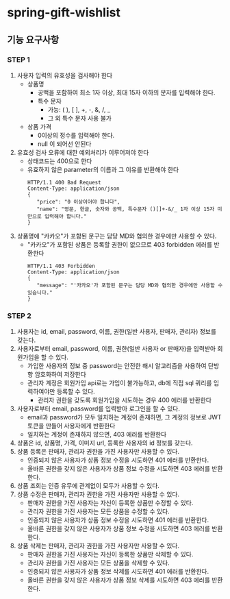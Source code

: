 # spring-gift-wishlist
## 기능 요구사항
### STEP 1
1. 사용자 입력의 유효성을 검사해야 한다
   - 상품명
      - 공백을 포함하여 최소 1자 이상, 최대 15자 이하의 문자를 입력해야 한다.
      - 특수 문자
         - 가능: ( ), [ ], +, -, &, /, _
         - 그 외 특수 문자 사용 불가
   - 상품 가격
      - 0이상의 정수를 입력해야 한다.
      - null 이 되어선 안된다
2. 유효성 검사 오류에 대한 예외처리가 이루어져야 한다
   - 상태코드는 400으로 한다
   - 유효하지 않은 parameter의 이름과 그 이유를 반환해야 한다
      ```- json
      HTTP/1.1 400 Bad Request
      Content-Type: application/json
      {
         "price": "0 이상이어야 합니다",
         "name": "영문, 한글, 숫자와 공백, 특수문자 ()[]+-&/_ 1자 이상 15자 미만으로 입력해야 합니다."
      }
      ```
3. 상품명에 "카카오"가 포함된 문구는 담당 MD와 협의한 경우에만 사용할 수 있다. 
   - "카카오"가 포함된 상품은 등록할 권한이 없으므로 403 forbidden 에러를 반환한다
      ```- json
      HTTP/1.1 403 Forbidden
      Content-Type: application/json
      {
         "message": "'카카오'가 포함된 문구는 담당 MD와 협의한 경우에만 사용할 수 있습니다."
      }
      ```

### STEP 2
1. 사용자는 id, email, password, 이름, 권한(일반 사용자, 판매자, 관리자) 정보를 갖는다.
2. 사용자로부터 email, password, 이름, 권한(일반 사용자 or 판매자)을 입력받아 회원가입을 할 수 있다.
    - 가입한 사용자의 정보 중 password는 안전한 해시 알고리즘을 사용하여 단방향 암호화하여 저장한다
    - 관리자 계정은 회원가입 api로는 가입이 불가능하고, db에 직접 sql 쿼리를 입력하여야만 등록할 수 있다.
      - 관리자 권한을 갖도록 회원가입을 시도하는 경우 400 에러를 반환한다
3. 사용자로부터 email, password를 입력받아 로그인을 할 수 있다.
    - email과 password가 모두 일치하는 계정이 존재하면, 그 계정의 정보로 JWT 토큰을 만들어 사용자에게 반환한다
    - 일치하는 계정이 존재하지 않으면, 403 에러를 반환한다
4. 상품은 id, 상품명, 가격, 이미지 url, 등록한 사용자의 id  정보를 갖는다.
5. 상품 등록은 판매자, 관리자 권한을 가진 사용자만 사용할 수 있다.
    - 인증되지 않은 사용자가 상품 정보 수정을 시도하면 401 에러를 반환한다.
    - 올바른 권한을 갖지 않은 사용자가 상품 정보 수정을 시도하면 403 에러를 반환한다.
6. 상품 조회는 인증 유무에 관계없이 모두가 사용할 수 있다.
7. 상품 수정은 판매자, 관리자 권한을 가진 사용자만 사용할 수 있다.
    - 판매자 권한을 가진 사용자는 자신이 등록한 상품만 수정할 수 있다.
    - 관리자 권한을 가진 사용자는 모든 상품을 수정할 수 있다.
    - 인증되지 않은 사용자가 상품 정보 수정을 시도하면 401 에러를 반환한다.
    - 올바른 권한을 갖지 않은 사용자가 상품 정보 수정을 시도하면 403 에러를 반환한다.
8. 상품 삭제는 판매자, 관리자 권한을 가진 사용자만 사용할 수 있다.
    - 판매자 권한을 가진 사용자는 자신이 등록한 상품만 삭제할 수 있다.
    - 관리자 권한을 가진 사용자는 모든 상품을 삭제할 수 있다.
    - 인증되지 않은 사용자가 상품 정보 삭제를 시도하면 401 에러를 반환한다.
    - 올바른 권한을 갖지 않은 사용자가 상품 정보 삭제를 시도하면 403 에러를 반환한다.